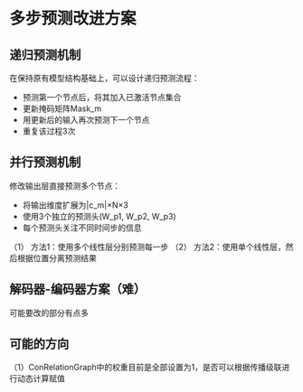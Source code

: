 # 多步预测改进方案


## 递归预测机制

在保持原有模型结构基础上，可以设计递归预测流程：

- 预测第一个节点后，将其加入已激活节点集合
- 更新掩码矩阵Mask_m
- 用更新后的输入再次预测下一个节点
- 重复该过程3次


## 并行预测机制

修改输出层直接预测多个节点：

- 将输出维度扩展为|c_m|×N×3
- 使用3个独立的预测头(W_p1, W_p2, W_p3)
- 每个预测头关注不同时间步的信息

（1） 方法1：使用多个线性层分别预测每一步
（2） 方法2：使用单个线性层，然后根据位置分离预测结果


## 解码器-编码器方案（难）

可能要改的部分有点多


## 可能的方向

（1）ConRelationGraph中的权重目前是全部设置为1，是否可以根据传播级联进行动态计算赋值







